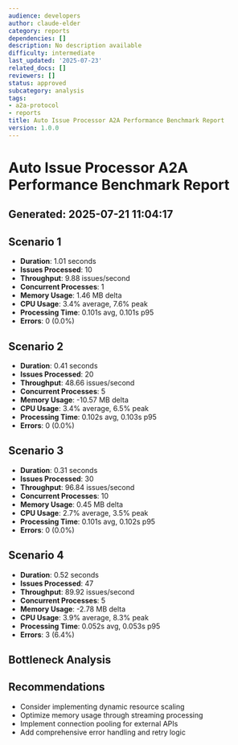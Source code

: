 ```yaml
---
audience: developers
author: claude-elder
category: reports
dependencies: []
description: No description available
difficulty: intermediate
last_updated: '2025-07-23'
related_docs: []
reviewers: []
status: approved
subcategory: analysis
tags:
- a2a-protocol
- reports
title: Auto Issue Processor A2A Performance Benchmark Report
version: 1.0.0
---
```


# Auto Issue Processor A2A Performance Benchmark Report
## Generated: 2025-07-21 11:04:17

## Scenario 1
- **Duration**: 1.01 seconds
- **Issues Processed**: 10
- **Throughput**: 9.88 issues/second
- **Concurrent Processes**: 1
- **Memory Usage**: 1.46 MB delta
- **CPU Usage**: 3.4% average, 7.6% peak
- **Processing Time**: 0.101s avg, 0.101s p95
- **Errors**: 0 (0.0%)

## Scenario 2
- **Duration**: 0.41 seconds
- **Issues Processed**: 20
- **Throughput**: 48.66 issues/second
- **Concurrent Processes**: 5
- **Memory Usage**: -10.57 MB delta
- **CPU Usage**: 3.4% average, 6.5% peak
- **Processing Time**: 0.102s avg, 0.103s p95
- **Errors**: 0 (0.0%)

## Scenario 3
- **Duration**: 0.31 seconds
- **Issues Processed**: 30
- **Throughput**: 96.84 issues/second
- **Concurrent Processes**: 10
- **Memory Usage**: 0.45 MB delta
- **CPU Usage**: 2.7% average, 3.5% peak
- **Processing Time**: 0.101s avg, 0.102s p95
- **Errors**: 0 (0.0%)

## Scenario 4
- **Duration**: 0.52 seconds
- **Issues Processed**: 47
- **Throughput**: 89.92 issues/second
- **Concurrent Processes**: 5
- **Memory Usage**: -2.78 MB delta
- **CPU Usage**: 3.9% average, 8.3% peak
- **Processing Time**: 0.052s avg, 0.053s p95
- **Errors**: 3 (6.4%)

## Bottleneck Analysis

## Recommendations
- Consider implementing dynamic resource scaling
- Optimize memory usage through streaming processing
- Implement connection pooling for external APIs
- Add comprehensive error handling and retry logic